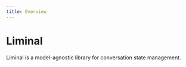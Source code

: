 ```yaml
---
title: Overview
---
```


# Liminal <Badge type="warning" text="beta" />

Liminal is a model-agnostic library for conversation state management.
